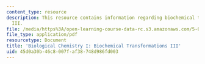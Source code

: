 ```yaml
---
content_type: resource
description: This resource contains information regarding biochemical transformations
  III.
file: /media/https%3A/open-learning-course-data-rc.s3.amazonaws.com/5-07sc-biological-chemistry-i-fall-2013/45d0a30b46c8007faf38748d986fd003_MIT5_07SCF13_Lec11_12.pdf
file_type: application/pdf
resourcetype: Document
title: 'Biological Chemistry I: Biochemical Transformations III'
uid: 45d0a30b-46c8-007f-af38-748d986fd003
---
```

